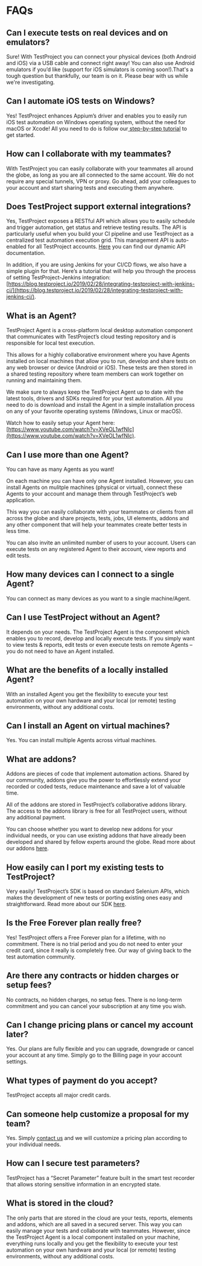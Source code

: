 # FAQs

## Can I execute tests on real devices and on emulators?

Sure! With TestProject you can connect your physical devices \(both Android and iOS\) via a USB cable and connect right away! You can also use Android emulators if you’d like \(support for iOS simulators is coming soon!\).That's a tough question but thankfully, our team is on it. Please bear with us while we're investigating.

## Can I automate iOS tests on Windows?

Yes! TestProject enhances Appium’s driver and enables you to easily run iOS test automation on Windows operating system, without the need for macOS or Xcode! All you need to do is follow our[ step-by-step tutorial](getting-started-with-ios-testing/) to get started.

## How can I collaborate with my teammates?

With TestProject you can easily collaborate with your teammates all around the globe, as long as you are all connected to the same account. We do not require any special tunnels, VPN or proxy. Go ahead, add your colleagues to your account and start sharing tests and executing them anywhere.

## Does TestProject support external integrations?

Yes, TestProject exposes a RESTful API which allows you to easily schedule and trigger automation, get status and retrieve testing results. The API is particularly useful when you build your CI pipeline and use TestProject as a centralized test automation execution grid. This management API is auto-enabled for all TestProject accounts. [Here](https://docs.testproject.io/api/v2/) you can find our dynamic API documentation.

In addition, if you are using Jenkins for your CI/CD flows, we also have a simple plugin for that. Here’s a tutorial that will help you through the process of setting TestProject-Jenkins integration: [https://blog.testproject.io/2019/02/28/integrating-testproject-with-jenkins-ci/](https://blog.testproject.io/2019/02/28/integrating-testproject-with-jenkins-ci/).

## What is an Agent?

TestProject Agent is a cross-platform local desktop automation component that communicates with TestProject’s cloud testing repository and is responsible for local test execution.

This allows for a highly collaborative environment where you have Agents installed on local machines that allow you to run, develop and share tests on any web browser or device \(Android or iOS\). These tests are then stored in a shared testing repository where team members can work together on running and maintaining them.

We make sure to always keep the TestProject Agent up to date with the latest tools, drivers and SDKs required for your test automation. All you need to do is download and install the Agent in a simple installation process on any of your favorite operating systems \(Windows, Linux or macOS\).

Watch how to easily setup your Agent here: [https://www.youtube.com/watch?v=XVeOL1wfNIc](https://www.youtube.com/watch?v=XVeOL1wfNIc).

## Can I use more than one Agent?

You can have as many Agents as you want!

On each machine you can have only one Agent installed. However, you can install Agents on mulitple machines \(physical or virtual\), connect these Agents to your account and manage them through TestProject’s web application.

This way you can easily collaborate with your teammates or clients from all across the globe and share projects, tests, jobs, UI elements, addons and any other component that will help your teammates create better tests in less time.

You can also invite an unlimited number of users to your account. Users can execute tests on any registered Agent to their account, view reports and edit tests.

## How many devices can I connect to a single Agent?

You can connect as many devices as you want to a single machine/Agent.

## Can I use TestProject without an Agent?

It depends on your needs. The TestProject Agent is the component which enables you to record, develop and locally execute tests. If you simply want to view tests & reports, edit tests or even execute tests on remote Agents – you do not need to have an Agent installed.

## What are the benefits of a locally installed Agent?

With an installed Agent you get the flexibility to execute your test automation on your own hardware and your local \(or remote\) testing environments, without any additional costs.

## Can I install an Agent on virtual machines?

Yes. You can install multiple Agents across virtual machines.

## What are addons?

Addons are pieces of code that implement automation actions. Shared by our community, addons give you the power to effortlessly extend your recorded or coded tests, reduce maintenance and save a lot of valuable time.

All of the addons are stored in TestProject’s collaborative addons library. The access to the addons library is free for all TestProject users, without any additional payment.

You can choose whether you want to develop new addons for your individual needs, or you can use existing addons that have already been developed and shared by fellow experts around the globe. Read more about our addons [here](https://testproject.io/addons).

## How easily can I port my existing tests to TestProject?

Very easily! TestProject’s SDK is based on standard Selenium APIs, which makes the development of new tests or porting existing ones easy and straightforward. Read more about our SDK [here](https://testproject.io/powerful-sdk/).

## Is the Free Forever plan really free?

Yes! TestProject offers a Free Forever plan for a lifetime, with no commitment. There is no trial period and you do not need to enter your credit card, since it really is completely free. Our way of giving back to the test automation community.

## Are there any contracts or hidden charges or setup fees?

No contracts, no hidden charges, no setup fees. There is no long-term commitment and you can cancel your subscription at any time you wish.

## Can I change pricing plans or cancel my account later?

Yes. Our plans are fully flexible and you can upgrade, downgrade or cancel your account at any time. Simply go to the Billing page in your account settings.

## What types of payment do you accept?

TestProject accepts all major credit cards.

## Can someone help customize a proposal for my team?

Yes. Simply [contact us](https://testproject.io/contact-us/) and we will customize a pricing plan according to your individual needs.

## How can I secure test parameters?

TestProject has a “Secret Parameter” feature built in the smart test recorder that allows storing sensitive information in an encrypted state.

## What is stored in the cloud?

The only parts that are stored in the cloud are your tests, reports, elements and addons, which are all saved in a secured server. This way you can easily manage your tests and collaborate with teammates. However, since the TestProject Agent is a local component installed on your machine, everything runs locally and you get the flexibility to execute your test automation on your own hardware and your local \(or remote\) testing environments, without any additional costs.

